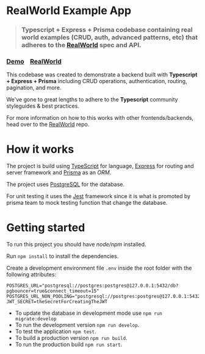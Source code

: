 # RealWorld Example App

> ### Typescript + Express + Prisma codebase containing real world examples (CRUD, auth, advanced patterns, etc) that adheres to the [RealWorld](https://github.com/gothinkster/realworld) spec and API.

### [Demo](https://realworld.seuronao.duckdns.org)&nbsp;&nbsp;&nbsp;&nbsp;[RealWorld](https://github.com/gothinkster/realworld)

This codebase was created to demonstrate a backend built with **Typescript + Express + Prisma** including CRUD operations, authentication, routing, pagination, and more.

We've gone to great lengths to adhere to the **Typescript** community styleguides & best practices.

For more information on how to this works with other frontends/backends, head over to the [RealWorld](https://github.com/gothinkster/realworld) repo.

# How it works

The project is build using [TypeScript](https://www.typescriptlang.org/) for language, [Express](https://expressjs.com/) for routing and server framework and [Prisma](https://www.prisma.io/) as an _ORM_.

The project uses [PostgreSQL](https://www.postgresql.org/) for the database.

For unit testing it uses the [Jest](https://jestjs.io/) framework since it is what is promoted by prisma team to mock testing function that change the database.

# Getting started

To run this project you should have _node/npm_ installed.

Run `npm install` to install the dependencies.

Create a development environment file `.env` inside the root folder with the following attributes:

```
POSTGRES_URL="postgresql://postgres:postgres@127.0.0.1:5432/db?pgbouncer=true&connect_timeout=15"
POSTGRES_URL_NON_POOLING="postgresql://postgres:postgres@127.0.0.1:5432/db"
JWT_SECRET=theSecretForCreatingTheJWT
```

- To update the database in development mode use `npm run migrate:develop`
- To run the development version `npm run develop`.
- To test the application `npm test`.
- To build a production version `npm run build`.
- To run the production build `npm run start`.